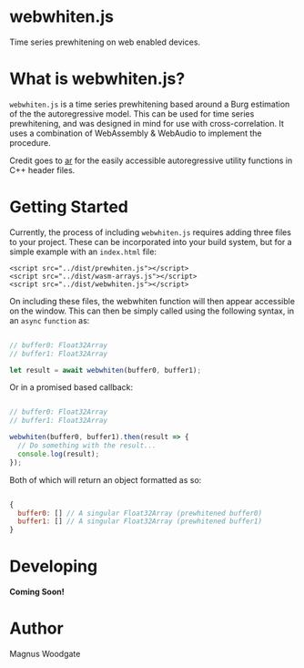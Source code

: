 # webwhiten.js
Time series prewhitening on web enabled devices.

# What is webwhiten.js?

`webwhiten.js` is a time series prewhitening based around a Burg estimation of the the autoregressive model. This can be used for time series prewhitening, and was designed in mind for use with cross-correlation. It uses a combination of WebAssembly & WebAudio to implement the procedure.

Credit goes to [ar](https://github.com/RhysU/ar) for the easily accessible autoregressive utility functions in C++ header files.

# Getting Started

Currently, the process of including `webwhiten.js` requires adding three files to your project. These can be incorporated into your build system, but for a simple example with an `index.html` file:

```
<script src="../dist/prewhiten.js"></script>
<script src="../dist/wasm-arrays.js"></script>
<script src="../dist/webwhiten.js"></script>
```

On including these files, the webwhiten function will then appear accessible on the window. This can then be simply called using the following syntax, in an `async` `function` as:

```javascript

// buffer0: Float32Array
// buffer1: Float32Array

let result = await webwhiten(buffer0, buffer1);

```
Or in a promised based callback:

```javascript

// buffer0: Float32Array
// buffer1: Float32Array

webwhiten(buffer0, buffer1).then(result => {
  // Do something with the result...
  console.log(result);
});

```

Both of which will return an object formatted as so:

```javascript

{
  buffer0: [] // A singular Float32Array (prewhitened buffer0)
  buffer1: [] // A singular Float32Array (prewhitened buffer1)
}

```

# Developing

**Coming Soon!**

# Author

Magnus Woodgate
